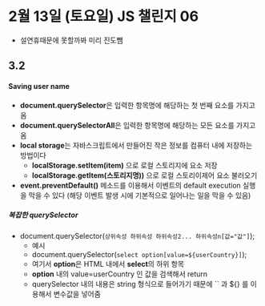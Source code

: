 # 2월 13일 (토요일) JS 챌린지 06
- 설연휴때문에 못할까봐 미리 진도뺌

## 3.2
#### Saving user name
- **document.querySelector**은 입력한 항목명에 해당하는 첫 번째 요소를 가지고 옴
- **document.querySelectorAll**은 입력한 항목명에 해당하는 모든 요소를 가지고 옴
- **local storage**는 자바스크립트에서 만들어진 작은 정보를 컴퓨터 내에 저장하는 방법이다
    - **localStorage.setItem(item)** 으로 로컬 스토리지에 요소 저장
    - **localStorage.getItem(스토리지명))** 으로 로컬 스토리이제어 요소 불러오기
- **event.preventDefault()** 메소드를 이용해서 이벤트의 default execution 실행을 막을 수 있다 (해당 이벤트 발생 시에 기본적으로 일어나는 일을 막을 수 있음)

##### 복잡한 querySelector
- document.querySelector(`상위속성 하위속성 하위속성2... 하위속성n[값="값"]`);
    - 예시
    - document.querySelector(`select option[value=${userCountry}]`);
    - 여기서 **option**은 HTML 내에서 **select**의 하위 항목
    - **option** 내의 value=userCountry 인 값을 검색해서 return
    - querySelector 내의 내용은 string 형식으로 들어가기 때문에 `` 과 ${} 를 이용해서 변수값을 넣어줌